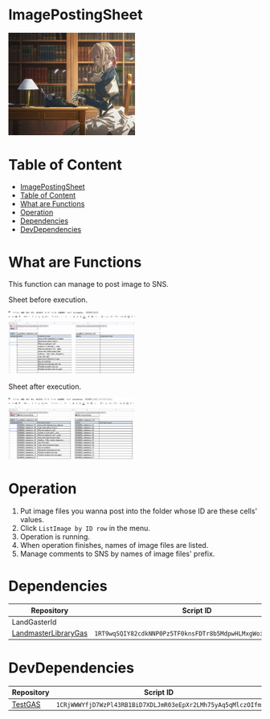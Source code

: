 # ImagePostingSheet

<img width="50%" alt="" src="./img/01-01_outline.jpg">

# Table of Content

- [ImagePostingSheet](#imagepostingsheet)
- [Table of Content](#table-of-content)
- [What are Functions](#what-are-functions)
- [Operation](#operation)
- [Dependencies](#dependencies)
- [DevDependencies](#devdependencies)
# What are Functions

This function can manage to post image to SNS.

Sheet before execution.

<img width="50%" alt="file names haven't input yet." src="./img/02-01_sheet_before.jpg">

Sheet after execution.

<img width="50%" alt="file names are input." src="./img/02-02_sheet_after.jpg">

# Operation

1. Put image files you wanna post into the folder whose ID are these cells' values.
2. Click `ListImage by ID row` in the menu.
3. Operation is running.
4. When operation finishes, names of image files are listed.
5. Manage comments to SNS by names of image files' prefix.

# Dependencies

<table>
<thead><tr><th>Repository</th><th>Script ID</th></tr>
</thead><tbody>
<tr><td><a>LandGasterId</a></td><td></td></tr>
<tr><td><a href="https://github.com/landmaster135/LandmasterLibraryGas">LandmasterLibraryGas</a></td><td><code>1RT9wqSQIY82cdkNNP0Pz5TF0knsFDTr8b5MdpwHLMxgWoi2pw6y2E9Mk</code></td></tr>
</tbody></table>

# DevDependencies

<table>
<thead><tr><th>Repository</th><th>Script ID</th></tr>
</thead><tbody>
<tr><td><a href="https://github.com/landmaster135/TestGAS">TestGAS</a></td><td><code>1CRjWWWYfjD7WzPl43RB1BiD7XDLJmR03eEpXr2LMh75yAq5qMlczOIfm</code></td></tr>
</tbody></table>
